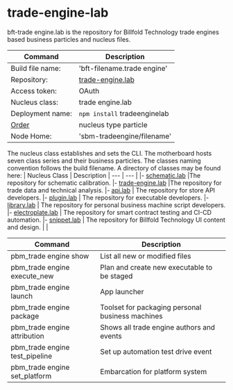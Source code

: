 # trade-engine-lab


bft-trade engine.lab is the repository for Billfold Technology trade engines based business particles and nucleus files. 

| Command | Description |
| --- | --- | 
|  Build file name: | 'bft-filename.trade engine' | 
|  Repository: |  [trade-engine.lab](https://github.com/Billfold-Technologies/trade-engine-lab)
|  Access token: | OAuth | 
|  Nucleus class: | trade engine.lab | 
|  Deployment name: | `npm install` tradeenginelab |
|  [Order](https://github.com/Billfold-Technologies/Technical-Orders) | nucleus type particle |
|  Node Home: | 'sbm-tradeengine/filename' |


The nucleus class establishes and sets the CLI. The motherboard hosts seven class series and their business particles. The classes naming convention follows the build filename. A directory of classes may be found here: 
| Nucleus Class | Description
| --- | --- |
|- [schematic.lab](https://github.com/Billfold-Technologies/schematic-lab) |The repository for schematic calibration.
|- [trade-engine.lab](https://github.com/Billfold-Technologies/trade-engine-lab) |The repository for trade data and technical analysis.
|- [api.lab](https://github.com/Billfold-Technologies/api-lab) | The repository for store API developers.
|- [plugin.lab](https://github.com/Billfold-Technologies/plugin-lab) | The repository for executable developers.
|- [library.lab](https://github.com/Billfold-Technologies/library-lab) | The repository for personal business machine script developers.
|- [electroplate.lab](https://github.com/Billfold-Technologies/electroplate-lab) | The repository for smart contract testing and CI-CD automation.
|- [snippet.lab](https://github.com/Billfold-Technologies/snippet-lab) | The repository for Billfold Technology UI content and design.
|     |


| Command | Description | 
| --- | --- | 
| pbm_trade engine show | List all new or modified files | 
| pbm_trade engine execute_new | Plan and create new executable to be staged | 
| pbm_trade engine launch | App launcher 
| pbm_trade engine package | Toolset for packaging personal business machines | 
| pbm_trade engine attribution | Shows all trade engine authors and events | 
| pbm_trade engine test_pipeline | Set up automation test drive event | 
| pbm_trade engine set_platform | Embarcation for platform system | 
